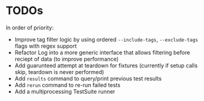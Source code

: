 # TODOs

In order of priority:

- Improve tag filter logic by using ordered `--include-tags`, `--exclude-tags` flags with regex support
- Refactor Log into a more generic interface that allows filtering before reciept of data (to improve performance)
- Add guarunteed attempt at teardown for fixtures (currently if setup calls skip, teardown is never performed)
- Add `results` command to query/print previous test results
- Add `rerun` command to re-run failed tests
- Add a multiprocessing TestSuite runner